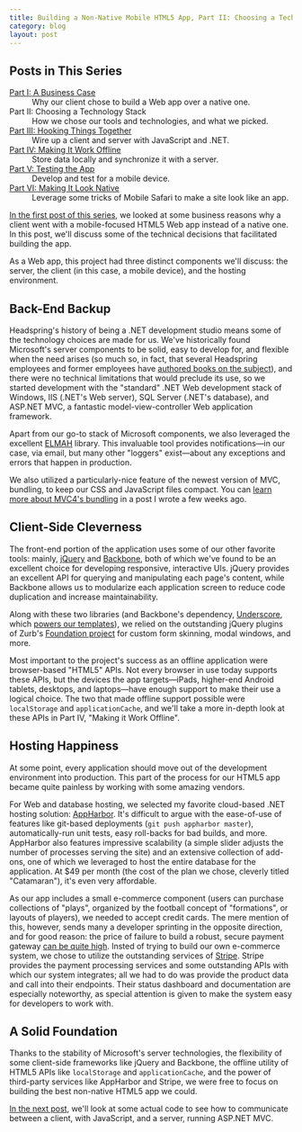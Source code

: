 ```yaml
---
title: Building a Non-Native Mobile HTML5 App, Part II: Choosing a Technology Stack
category: blog
layout: post
---
```


## Posts in This Series

<dl>

   <dt><a href="/2012/09/building-a-mobile-html5-app-going-non-native/">Part I: A Business Case</a></dt>
   <dd>Why our client chose to build a Web app over a native one.</dd>

   <dt>Part II: Choosing a Technology Stack</dt>
   <dd>How we chose our tools and technologies, and what we picked.</dd>

   <dt><a href="/2012/10/building-a-mobile-html5-app-hooking-things-together/">Part III: Hooking Things Together</a></dt>
   <dd>Wire up a client and server with JavaScript and .NET.</dd>

   <dt><a href="/2012/10/building-a-mobile-html5-app-making-it-work-offline/">Part IV: Making It Work Offline</a></dt>
   <dd>Store data locally and synchronize it with a server.</dd>

   <dt><a href="/2012/10/building-a-mobile-html5-app-testing-the-app/">Part V: Testing the App</a></dt>
   <dd>Develop and test for a mobile device.</dd>

   <dt><a href="/2012/11/building-a-mobile-html5-app-making-it-look-native/">Part VI: Making It Look Native</a></dt>
   <dd>Leverage some tricks of Mobile Safari to make a site look like an app.</dd>

</dl>

[In the first post of this series][1], we looked at some business reasons why a client went with a mobile-focused HTML5 Web app instead of a native one. In this post, we'll discuss some of the technical decisions that facilitated building the app.

As a Web app, this project had three distinct components we'll discuss: the server, the client (in this case, a mobile device), and the hosting environment.

## Back-End Backup

Headspring's history of being a .NET development studio means some of the technology choices are made for us. We've historically found Microsoft's server components to be solid, easy to develop for, and flexible when the need arises (so much so, in fact, that several Headspring employees and former employees have [authored books on the subject][2]), and there were no technical limitations that would preclude its use, so we started development with the "standard" .NET Web development stack of Windows, IIS (.NET's Web server), SQL Server (.NET's database), and ASP.NET MVC, a fantastic model-view-controller Web application framework.

Apart from our go-to stack of Microsoft components, we also leveraged the excellent [ELMAH][3] library. This invaluable tool provides notifications—in our case, via email, but many other "loggers" exist—about any exceptions and errors that happen in production.

We also utilized a particularly-nice feature of the newest version of MVC, bundling, to keep our CSS and JavaScript files compact. You can [learn more about MVC4's bundling][4] in a post I wrote a few weeks ago.

## Client-Side Cleverness

The front-end portion of the application uses some of our other favorite tools: mainly, [jQuery][5] and [Backbone][6], both of which we've found to be an excellent choice for developing responsive, interactive UIs. jQuery provides an excellent API for querying and manipulating each page's content, while Backbone allows us to modularize each application screen to reduce code duplication and increase maintainability.

Along with these two libraries (and Backbone's dependency, [Underscore][7], which [powers our templates][8]), we relied on the outstanding jQuery plugins of Zurb's [Foundation project][9] for custom form skinning, modal windows, and more.

Most important to the project's success as an offline application were browser-based "HTML5" APIs. Not every browser in use today supports these APIs, but the devices the app targets—iPads, higher-end Android tablets, desktops, and laptops—have enough support to make their use a logical choice. The two that made offline support possible were `localStorage` and `applicationCache`, and we'll take a more in-depth look at these APIs in Part IV, "Making it Work Offline".

## Hosting Happiness

At some point, every application should move out of the development environment into production. This part of the process for our HTML5 app became quite painless by working with some amazing vendors.

For Web and database hosting, we selected my favorite cloud-based .NET hosting solution: [AppHarbor][10]. It's difficult to argue with the ease-of-use of features like git-based deployments (`git push appharbor master`), automatically-run unit tests, easy roll-backs for bad builds, and more. AppHarbor also features impressive scalability (a simple slider adjusts the number of processes serving the site) and an extensive collection of add-ons, one of which we leveraged to host the entire database for the application. At $49 per month (the cost of the plan we chose, cleverly titled "Catamaran"), it's even very affordable.

As our app includes a small e-commerce component (users can purchase collections of "plays", organized by the football concept of "formations", or layouts of players), we needed to accept credit cards. The mere mention of this, however, sends many a developer sprinting in the opposite direction, and for good reason: the price of failure to build a robust, secure payment gateway [can be quite high][11]. Insted of trying to build our own e-commerce system, we chose to utilize the outstanding services of [Stripe][12]. Stripe provides the payment processing services and some outstanding APIs with which our system integrates; all we had to do was provide the product data and call into their endpoints. Their status dashboard and documentation are especially noteworthy, as special attention is given to make the system easy for developers to work with.

## A Solid Foundation

Thanks to the stability of Microsoft's server technologies, the flexibility of some client-side frameworks like jQuery and Backbone, the offline utility of HTML5 APIs like `localStorage` and `applicationCache`, and the power of third-party services like AppHarbor and Stripe, we were free to focus on building the best non-native HTML5 app we could.

[In the next post](/2012/10/building-a-mobile-html5-app-hooking-things-together/), we'll look at some actual code to see how to communicate between a client, with JavaScript, and a server, running ASP.NET MVC.

[1]: /2012/09/building-a-mobile-html5-app-going-non-native/
[2]: http://www.amazon.com/ASP-NET-MVC-Action-Jeffrey-Palermo/dp/1617290416/
[3]: http://code.google.com/p/elmah/
[4]: /2012/09/a-quick-start-of-asp-net-mvc-4s-bundling/
[5]: http://jquery.com/
[6]: http://backbonejs.org/
[7]: http://documentcloud.github.com/underscore/
[8]: http://www.headspring.com/tim/an-underscore-templates-primer/
[9]: http://foundation.zurb.com/
[10]: https://appharbor.com/
[11]: http://www.pcicomplianceguide.org/pcifaqs.php#11
[12]: https://stripe.com/
